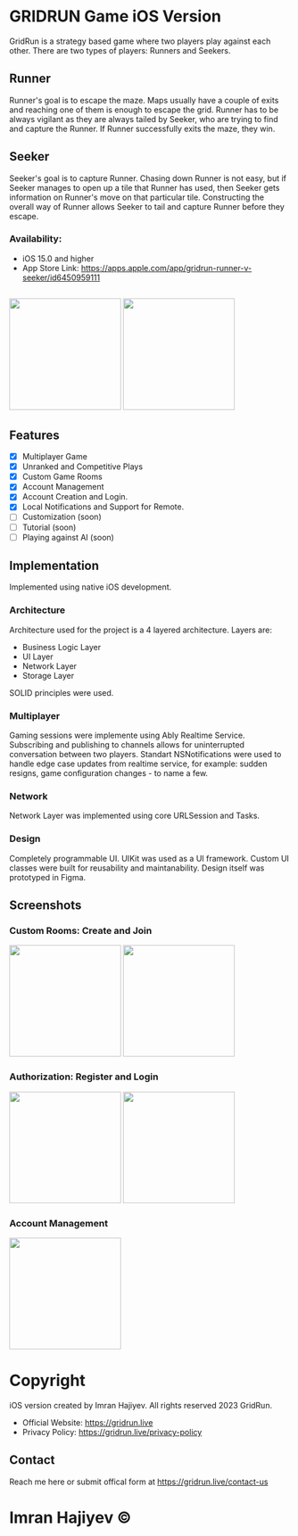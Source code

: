 # GRIDRUN Game iOS Version

GridRun is a strategy based game where two players play against each other. There are two types of players: Runners and Seekers. 

## Runner
Runner's goal is to escape the maze. Maps usually have a couple of exits and reaching one of them is enough to escape the grid. Runner has to be always vigilant as they are always tailed by Seeker, who are trying to find and capture the Runner. If Runner successfully exits the maze, they win.

## Seeker
Seeker's goal is to capture Runner. Chasing down Runner is not easy, but if Seeker manages to open up a tile that Runner has used, then Seeker gets information on Runner's move on that particular tile. Constructing the overall way of Runner allows Seeker to tail and capture Runner before they escape.

### Availability:
- iOS 15.0 and higher
- App Store Link: https://apps.apple.com/app/gridrun-runner-v-seeker/id6450959111

##
<p align="row">
  <img src="https://github.com/windrunner21/gridrunner-iOS/assets/18750749/bf6f37db-e977-44b2-b424-d9bbc1f091e3" width="200" >
  <img src="https://github.com/windrunner21/gridrunner-iOS/assets/18750749/7fbdc00b-0b08-44fe-b1b1-3816d381e27b" width="200" >
</p> 

## Features

- [x] Multiplayer Game
- [x] Unranked and Competitive Plays
- [x] Custom Game Rooms
- [x] Account Management
- [x] Account Creation and Login.
- [x] Local Notifications and Support for Remote.
- [ ] Customization (soon)
- [ ] Tutorial (soon)
- [ ] Playing against AI (soon)

## Implementation
Implemented using native iOS development. 

### Architecture
Architecture used for the project is a 4 layered architecture. Layers are: 

- Business Logic Layer 
- UI Layer
- Network Layer
- Storage Layer

SOLID principles were used.

### Multiplayer 
Gaming sessions were implemente using Ably Realtime Service. Subscribing and publishing to channels allows for uninterrupted conversation between two players. 
Standart NSNotifications were used to handle edge case updates from realtime service, for example: sudden resigns, game configuration changes - to name a few.

### Network
Network Layer was implemented using core URLSession and Tasks.

### Design
Completely programmable UI. UIKit was used as a UI framework. Custom UI classes were built for reusability and maintanability. Design itself was prototyped in Figma.

## Screenshots

### Custom Rooms: Create and Join
<p align="row">
  <img src="https://github.com/windrunner21/gridrunner-iOS/assets/18750749/803ef814-bf6c-4c3b-9eef-c68094c69686" width="200" >
  <img src="https://github.com/windrunner21/gridrunner-iOS/assets/18750749/a1c7338b-4b53-471a-ba86-db05cb126919" width="200" >
</p>

### Authorization: Register and Login
<p align="row">
  <img src="https://github.com/windrunner21/gridrunner-iOS/assets/18750749/52dd6f77-0e2d-45f6-a0a0-c379dfc5a153" width="200" >
  <img src="https://github.com/windrunner21/gridrunner-iOS/assets/18750749/3b8fe693-9bb3-49f4-b590-e47d9230f8ab" width="200" >
</p>

### Account Management
<p align="row">
  <img src="https://github.com/windrunner21/gridrunner-iOS/assets/18750749/04fb82b4-1322-45c7-bf18-de0656a5e772" width="200" >
</p>

# Copyright
iOS version created by Imran Hajiyev. All rights reserved 2023 GridRun.

- Official Website: https://gridrun.live
- Privacy Policy: https://gridrun.live/privacy-policy

## Contact
Reach me here or submit offical form at https://gridrun.live/contact-us

# Imran Hajiyev ©
